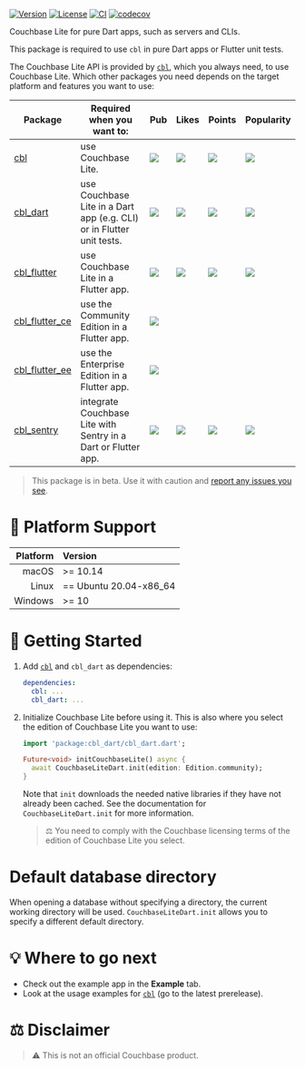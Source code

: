 [![Version](https://badgen.net/pub/v/cbl_dart)](https://pub.dev/packages/cbl_dart)
[![License](https://badgen.net/pub/license/cbl_dart)](https://github.com/cbl-dart/cbl-dart/blob/main/packages/cbl_dart/LICENSE)
[![CI](https://github.com/cbl-dart/cbl-dart/actions/workflows/ci.yaml/badge.svg)](https://github.com/cbl-dart/cbl-dart/actions/workflows/ci.yaml)
[![codecov](https://codecov.io/gh/cbl-dart/cbl-dart/branch/main/graph/badge.svg?token=XNUVBY3Y39)](https://codecov.io/gh/cbl-dart/cbl-dart)

Couchbase Lite for pure Dart apps, such as servers and CLIs.

This package is required to use `cbl` in pure Dart apps or Flutter unit tests.

The Couchbase Lite API is provided by [`cbl`][cbl], which you always need, to
use Couchbase Lite. Which other packages you need depends on the target platform
and features you want to use:

| Package          | Required when you want to:                                            | Pub                                          | Likes                                         | Points                                         | Popularity                                         |
| ---------------- | --------------------------------------------------------------------- | -------------------------------------------- | --------------------------------------------- | ---------------------------------------------- | -------------------------------------------------- |
| [cbl]            | use Couchbase Lite.                                                   | ![](https://badgen.net/pub/v/cbl)            | ![](https://badgen.net/pub/likes/cbl)         | ![](https://badgen.net/pub/points/cbl)         | ![](https://badgen.net/pub/popularity/cbl)         |
| [cbl_dart]       | use Couchbase Lite in a Dart app (e.g. CLI) or in Flutter unit tests. | ![](https://badgen.net/pub/v/cbl_dart)       | ![](https://badgen.net/pub/likes/cbl_dart)    | ![](https://badgen.net/pub/points/cbl_dart)    | ![](https://badgen.net/pub/popularity/cbl_dart)    |
| [cbl_flutter]    | use Couchbase Lite in a Flutter app.                                  | ![](https://badgen.net/pub/v/cbl_flutter)    | ![](https://badgen.net/pub/likes/cbl_flutter) | ![](https://badgen.net/pub/points/cbl_flutter) | ![](https://badgen.net/pub/popularity/cbl_flutter) |
| [cbl_flutter_ce] | use the Community Edition in a Flutter app.                           | ![](https://badgen.net/pub/v/cbl_flutter_ce) |                                               |                                                |                                                    |
| [cbl_flutter_ee] | use the Enterprise Edition in a Flutter app.                          | ![](https://badgen.net/pub/v/cbl_flutter_ee) |                                               |                                                |                                                    |
| [cbl_sentry]     | integrate Couchbase Lite with Sentry in a Dart or Flutter app.        | ![](https://badgen.net/pub/v/cbl_sentry)     | ![](https://badgen.net/pub/likes/cbl_sentry)  | ![](https://badgen.net/pub/points/cbl_sentry)  | ![](https://badgen.net/pub/popularity/cbl_sentry)  |

> This package is in beta. Use it with caution and [report any issues you
> see][issues].

# 🎯 Platform Support

| Platform | Version                |
| -------: | :--------------------- |
|    macOS | >= 10.14               |
|    Linux | == Ubuntu 20.04-x86_64 |
|  Windows | >= 10                  |

# 🔌 Getting Started

1. Add [`cbl`][cbl] and `cbl_dart` as dependencies:

   ```yaml
   dependencies:
     cbl: ...
     cbl_dart: ...
   ```

1. Initialize Couchbase Lite before using it. This is also where you select the
   edition of Couchbase Lite you want to use:

   ```dart
   import 'package:cbl_dart/cbl_dart.dart';

   Future<void> initCouchbaseLite() async {
     await CouchbaseLiteDart.init(edition: Edition.community);
   }
   ```

   Note that `init` downloads the needed native libraries if they have not
   already been cached. See the documentation for `CouchbaseLiteDart.init` for
   more information.

   > ⚖️ You need to comply with the Couchbase licensing terms of the edition of
   > Couchbase Lite you select.

# Default database directory

When opening a database without specifying a directory, the current working
directory will be used. `CouchbaseLiteDart.init` allows you to specify a
different default directory.

# 💡 Where to go next

- Check out the example app in the **Example** tab.
- Look at the usage examples for [`cbl`][cbl] (go to the latest prerelease).

# ⚖️ Disclaimer

> ⚠️ This is not an official Couchbase product.

[cbl]: https://pub.dev/packages/cbl
[cbl_dart]: https://pub.dev/packages/cbl_dart
[cbl_flutter]: https://pub.dev/packages/cbl_flutter
[cbl_flutter_ce]: https://pub.dev/packages/cbl_flutter_ce
[cbl_flutter_ee]: https://pub.dev/packages/cbl_flutter_ee
[cbl_sentry]: https://pub.dev/packages/cbl_sentry
[issues]: https://github.com/cbl-dart/cbl-dart/issues
